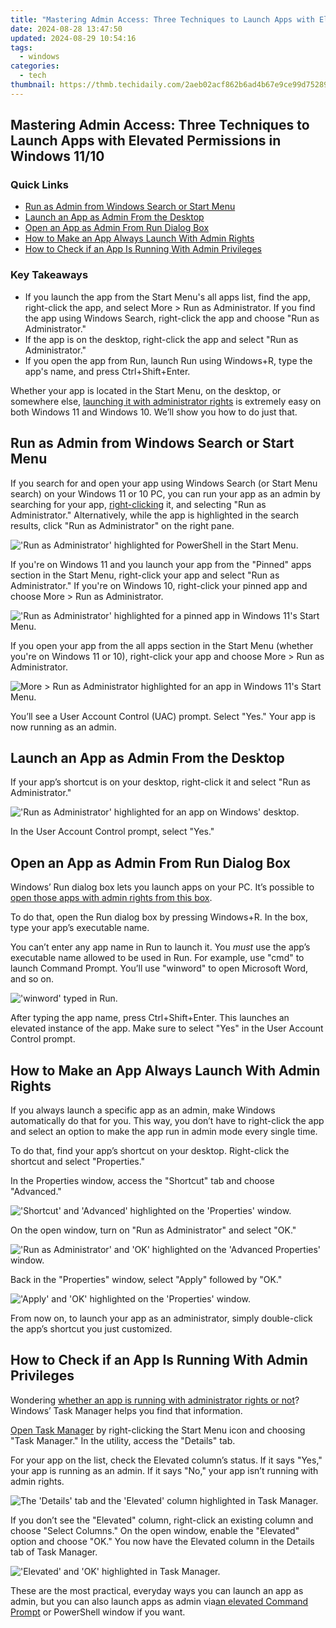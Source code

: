 ```yaml
---
title: "Mastering Admin Access: Three Techniques to Launch Apps with Elevated Permissions in Windows 11/10"
date: 2024-08-28 13:47:50
updated: 2024-08-29 10:54:16
tags:
  - windows
categories:
  - tech
thumbnail: https://thmb.techidaily.com/2aeb02acf862b6ad4b67e9ce99d75289c32cf73cca9a229e16ca142428daa51f.jpg
---
```


## Mastering Admin Access: Three Techniques to Launch Apps with Elevated Permissions in Windows 11/10

### Quick Links

* [Run as Admin from Windows Search or Start Menu](https://facebook-video-footage.techidaily.com/updated-in-2024-effortless-transformation-of-your-youtube-content-into-webm/)
* [Launch an App as Admin From the Desktop](https://article-files.techidaily.com/the-artisans-path-to-creating-3d-luts/)
* [Open an App as Admin From Run Dialog Box](https://techidaily.com/how-to-transfer-whatsapp-from-apple-iphone-se-2020-to-other-iphone-14-devices-drfone-by-drfone-transfer-whatsapp-from-ios-transfer-whatsapp-from-ios/)
* [How to Make an App Always Launch With Admin Rights](https://desktop-recording.techidaily.com/in-2024-time-management-mastery-slack-and-filmora-for-productive-team-meetings/)
* [How to Check if an App Is Running With Admin Privileges](https://smart-video-editing.techidaily.com/new-2024-approved-the-ultimate-mac-video-editor-mkvtoolnix-features/)

### Key Takeaways

* If you launch the app from the Start Menu's all apps list, find the app, right-click the app, and select More > Run as Administrator. If you find the app using Windows Search, right-click the app and choose "Run as Administrator."
* If the app is on the desktop, right-click the app and select "Run as Administrator."
* If you open the app from Run, launch Run using Windows+R, type the app's name, and press Ctrl+Shift+Enter.

 Whether your app is located in the Start Menu, on the desktop, or somewhere else, [launching it with administrator rights](https://android-location.techidaily.com/in-2024-10-fake-gps-location-apps-on-android-of-your-samsung-galaxy-xcover-6-pro-tactical-edition-drfone-by-drfone-virtual/) is extremely easy on both Windows 11 and Windows 10\. We’ll show you how to do just that.

##  Run as Admin from Windows Search or Start Menu

 If you search for and open your app using Windows Search (or Start Menu search) on your Windows 11 or 10 PC, you can run your app as an admin by searching for your app, [right-clicking](https://desktop-recording.techidaily.com/updated-the-art-of-recording-fun-6-techniques-to-document-minecraft-for-2024/) it, and selecting "Run as Administrator." Alternatively, while the app is highlighted in the search results, click "Run as Administrator" on the right pane.

!['Run as Administrator' highlighted for PowerShell in the Start Menu.](https://static1.howtogeekimages.com/wordpress/wp-content/uploads/2024/01/1-run-as-admin-from-start-menu.jpg) 

 If you're on Windows 11 and you launch your app from the "Pinned" apps section in the Start Menu, right-click your app and select "Run as Administrator." If you're on Windows 10, right-click your pinned app and choose More > Run as Administrator.

!['Run as Administrator' highlighted for a pinned app in Windows 11's Start Menu.](https://static1.howtogeekimages.com/wordpress/wp-content/uploads/2024/01/9-pinned-app-run-as-admin-1.jpg) 

 If you open your app from the all apps section in the Start Menu (whether you're on Windows 11 or 10), right-click your app and choose More > Run as Administrator.

![More > Run as Administrator highlighted for an app in Windows 11's Start Menu.](https://static1.howtogeekimages.com/wordpress/wp-content/uploads/2024/01/10-all-app-run-as-admin.jpg) 

 You’ll see a User Account Control (UAC) prompt. Select "Yes." Your app is now running as an admin.

##  Launch an App as Admin From the Desktop

 If your app’s shortcut is on your desktop, right-click it and select "Run as Administrator."

!['Run as Administrator' highlighted for an app on Windows' desktop.](https://static1.howtogeekimages.com/wordpress/wp-content/uploads/2024/01/2-launch-as-admin-from-desktop.jpg) 

 In the User Account Control prompt, select "Yes."

##  Open an App as Admin From Run Dialog Box

 Windows’ Run dialog box lets you launch apps on your PC. It’s possible to [open those apps with admin rights from this box](https://some-skills.techidaily.com/new-the-ultimate-guide-to-youtubes-most-captivating-storytellers-in-23/).

 To do that, open the Run dialog box by pressing Windows+R. In the box, type your app’s executable name.

 You can’t enter any app name in Run to launch it. You _must_ use the app’s executable name allowed to be used in Run. For example, use "cmd" to launch Command Prompt. You’ll use "winword" to open Microsoft Word, and so on.

!['winword' typed in Run.](https://static1.howtogeekimages.com/wordpress/wp-content/uploads/2024/01/3-run-app-as-admin-from-run.jpg) 

 After typing the app name, press Ctrl+Shift+Enter. This launches an elevated instance of the app. Make sure to select "Yes" in the User Account Control prompt.

##  How to Make an App Always Launch With Admin Rights

 If you always launch a specific app as an admin, make Windows automatically do that for you. This way, you don’t have to right-click the app and select an option to make the app run in admin mode every single time.

 To do that, find your app’s shortcut on your desktop. Right-click the shortcut and select "Properties."

 In the Properties window, access the "Shortcut" tab and choose "Advanced."

!['Shortcut' and 'Advanced' highlighted on the 'Properties' window.](https://static1.howtogeekimages.com/wordpress/wp-content/uploads/2024/01/4-desktop-app-shortcut-advanced-properties.jpg) 

 On the open window, turn on "Run as Administrator" and select "OK."

!['Run as Administrator' and 'OK' highlighted on the 'Advanced Properties' window.](https://static1.howtogeekimages.com/wordpress/wp-content/uploads/2024/01/5-always-launch-app-as-admin.jpg) 

 Back in the "Properties" window, select "Apply" followed by "OK."

!['Apply' and 'OK' highlighted on the 'Properties' window.](https://static1.howtogeekimages.com/wordpress/wp-content/uploads/2024/01/6-save-changes.jpg) 

 From now on, to launch your app as an administrator, simply double-click the app’s shortcut you just customized.

##  How to Check if an App Is Running With Admin Privileges

 Wondering [whether an app is running with administrator rights or not](https://digital-screen-recording.techidaily.com/in-2024-cutting-edge-techniques-for-capturing-ps4-games-in-obs/)? Windows’ Task Manager helps you find that information.

[Open Task Manager](https://vp-tips.techidaily.com/updated-in-2024-perfect-palette-playbook-mastering-the-art-of-grading/) by right-clicking the Start Menu icon and choosing "Task Manager." In the utility, access the "Details" tab.

 For your app on the list, check the Elevated column’s status. If it says "Yes," your app is running as an admin. If it says "No," your app isn’t running with admin rights.

![The 'Details' tab and the 'Elevated' column highlighted in Task Manager.](https://static1.howtogeekimages.com/wordpress/wp-content/uploads/2024/01/7-elevated-apps-task-manager.jpg) 

 If you don’t see the "Elevated" column, right-click an existing column and choose "Select Columns." On the open window, enable the "Elevated" option and choose "OK." You now have the Elevated column in the Details tab of Task Manager.

!['Elevated' and 'OK' highlighted in Task Manager.](https://static1.howtogeekimages.com/wordpress/wp-content/uploads/2024/01/8-enable-elevated-column-task-manager.jpg) 

 These are the most practical, everyday ways you can launch an app as admin, but you can also launch apps as admin via[an elevated Command Prompt](https://screen-mirror.techidaily.com/how-to-screen-mirroring-xiaomi-14-ultra-drfone-by-drfone-android/) or PowerShell window if you want.

<ins class="adsbygoogle"
     style="display:block"
     data-ad-format="autorelaxed"
     data-ad-client="ca-pub-7571918770474297"
     data-ad-slot="1223367746"></ins>



<ins class="adsbygoogle"
     style="display:block"
     data-ad-client="ca-pub-7571918770474297"
     data-ad-slot="8358498916"
     data-ad-format="auto"
     data-full-width-responsive="true"></ins>
